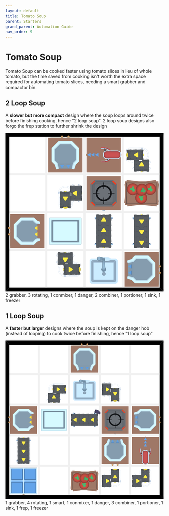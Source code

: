 ```yaml
---
layout: default
title: Tomato Soup
parent: Starters
grand_parent: Automation Guide
nav_order: 9
---
```


# Tomato Soup

Tomato Soup can be cooked faster using tomato slices in lieu of whole tomato, but the time saved from cooking isn't worth the extra space required for automating tomato slices, needing a smart grabber and compactor bin.

## 2 Loop Soup
A **slower but more compact** design where the soup loops around twice before finishing cooking, hence "2 loop soup". 2 loop soup designs also forgo the frep station to further shrink the design

![soup_tomato_2.png](</assets/images/guide/starters/soup_tomato_2.png>)
    2 grabber, 3 rotating, 1 conmixer, 1 danger, 2 combiner, 1 portioner, 1 sink, 1 freezer

## 1 Loop Soup
A **faster but larger** designs where the soup is kept on the danger hob (instead of looping) to cook twice before finishing, hence "1 loop soup"

![soup_tomato.png](</assets/images/guide/starters/soup_tomato.png>)
    1 grabber, 4 rotating, 1 smart, 1 conmixer, 1 danger, 3 combiner, 1 portioner, 1 sink, 1 frep, 1 freezer